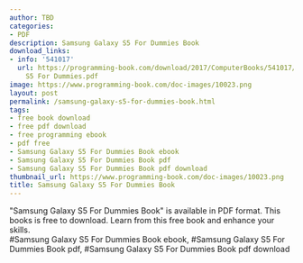 ```yaml
---
author: TBD
categories:
- PDF
description: Samsung Galaxy S5 For Dummies Book
download_links:
- info: '541017'
  url: https://programming-book.com/download/2017/ComputerBooks/541017/Samsung Galaxy
    S5 For Dummies.pdf
image: https://www.programming-book.com/doc-images/10023.png
layout: post
permalink: /samsung-galaxy-s5-for-dummies-book.html
tags:
- free book download
- free pdf download
- free programming ebook
- pdf free
- Samsung Galaxy S5 For Dummies Book ebook
- Samsung Galaxy S5 For Dummies Book pdf
- Samsung Galaxy S5 For Dummies Book pdf download
thumbnail_url: https://www.programming-book.com/doc-images/10023.png
title: Samsung Galaxy S5 For Dummies Book
---
```


 
<div class="item-desc text-justify">
  "Samsung Galaxy S5 For Dummies Book" is available in PDF format. This books is free to download. Learn from this free book and enhance your skills.
  <br>
  #Samsung Galaxy S5 For Dummies Book ebook, #Samsung Galaxy S5 For Dummies Book pdf, #Samsung Galaxy S5 For Dummies Book pdf download
</div>
